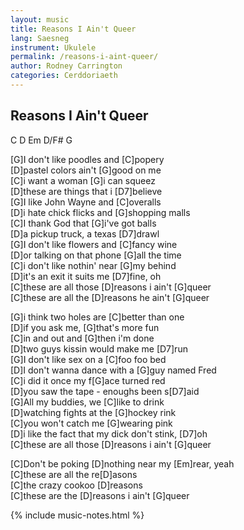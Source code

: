```yaml
---
layout: music
title: Reasons I Ain't Queer
lang: Saesneg
instrument: Ukulele
permalink: /reasons-i-aint-queer/
author: Rodney Carrington
categories: Cerddoriaeth
---
```

## Reasons I Ain't Queer

C   D   Em    D/F#      G  
  
[G]I don't like poodles and [C]popery  
[D]pastel colors ain't [G]good on me  
[C]i want a woman [G]i can squeez  
[D]these are things that i [D7]believe  
[G]I like John Wayne and [C]overalls  
[D]i hate chick flicks and [G]shopping malls  
[C]I thank God that [G]i've got balls  
[D]a pickup truck, a texas [D7]drawl  
[G]I don't like flowers and [C]fancy wine  
[D]or talking on that phone [G]all the time  
[C]i don't like nothin' near [G]my behind  
[D]it's an exit it suits me [D7]fine, oh  
[C]these are all those [D]reasons i ain't [G]queer  
[C]these are all the [D]reasons he ain't [G]queer  
  
[G]i think two holes are [C]better than one  
[D]if you ask me, [G]that's more fun  
[C]in and out and [G]then i'm done  
[D]two guys kissin would make me [D7]run  
[G]I don't like sex on a [C]foo foo bed  
[D]I don't wanna dance with a [G]guy named Fred  
[C]i did it once my f[G]ace turned red  
[D]you saw the tape - enoughs been s[D7]aid  
[G]All my buddies, we [C]like to drink  
[D]watching fights at the [G]hockey rink  
[C]you won't catch me [G]wearing pink  
[D]i like the fact that my dick don't stink, [D7]oh  
[C]these are all those [D]reasons i ain't [G]queer  
  
[C]Don't be poking [D]nothing near my [Em]rear, yeah  
[C]these are all the re[D]asons  
[C]the crazy cookoo [D]reasons  
[C]these are the [D]reasons i ain't [G]queer  

{% include music-notes.html %}